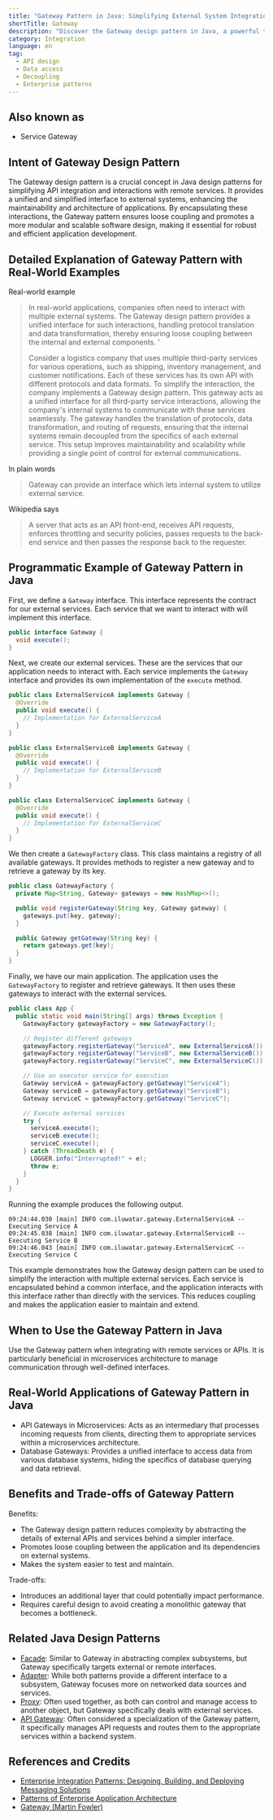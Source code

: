 ```yaml
---
title: "Gateway Pattern in Java: Simplifying External System Integration"
shortTitle: Gateway
description: "Discover the Gateway design pattern in Java, a powerful technique for integrating remote services and APIs. Learn how to encapsulate interactions and simplify your application architecture with practical examples and real-world use cases."
category: Integration
language: en
tag:
  - API design
  - Data access
  - Decoupling
  - Enterprise patterns
---
```


## Also known as

* Service Gateway

## Intent of Gateway Design Pattern

The Gateway design pattern is a crucial concept in Java design patterns for simplifying API integration and interactions
with remote services. It provides a unified and simplified interface to external systems, enhancing the maintainability
and architecture of applications. By encapsulating these interactions, the Gateway pattern ensures loose coupling and
promotes a more modular and scalable software design, making it essential for robust and efficient application
development.

## Detailed Explanation of Gateway Pattern with Real-World Examples

Real-world example

> In real-world applications, companies often need to interact with multiple external systems. The Gateway design
> pattern provides a unified interface for such interactions, handling protocol translation and data transformation,
> thereby ensuring loose coupling between the internal and external components. '
>
> Consider a logistics company that uses multiple third-party services for various operations, such as shipping,
> inventory management, and customer notifications. Each of these services has its own API with different protocols and
> data formats. To simplify the interaction, the company implements a Gateway design pattern. This gateway acts as a
> unified interface for all third-party service interactions, allowing the company's internal systems to communicate with
> these services seamlessly. The gateway handles the translation of protocols, data transformation, and routing of
> requests, ensuring that the internal systems remain decoupled from the specifics of each external service. This setup
> improves maintainability and scalability while providing a single point of control for external communications.

In plain words

> Gateway can provide an interface which lets internal system to utilize external service.

Wikipedia says

> A server that acts as an API front-end, receives API requests, enforces throttling and security policies, passes
> requests to the back-end service and then passes the response back to the requester.

## Programmatic Example of Gateway Pattern in Java

First, we define a `Gateway` interface. This interface represents the contract for our external services. Each service
that we want to interact with will implement this interface.

```java
public interface Gateway {
  void execute();
}
```

Next, we create our external services. These are the services that our application needs to interact with. Each service
implements the `Gateway` interface and provides its own implementation of the `execute` method.

```java
public class ExternalServiceA implements Gateway {
  @Override
  public void execute() {
    // Implementation for ExternalServiceA
  }
}
```

```java
public class ExternalServiceB implements Gateway {
  @Override
  public void execute() {
    // Implementation for ExternalServiceB
  }
}
```

```java
public class ExternalServiceC implements Gateway {
  @Override
  public void execute() {
    // Implementation for ExternalServiceC
  }
}
```

We then create a `GatewayFactory` class. This class maintains a registry of all available gateways. It provides methods
to register a new gateway and to retrieve a gateway by its key.

```java
public class GatewayFactory {
  private Map<String, Gateway> gateways = new HashMap<>();

  public void registerGateway(String key, Gateway gateway) {
    gateways.put(key, gateway);
  }

  public Gateway getGateway(String key) {
    return gateways.get(key);
  }
}
```

Finally, we have our main application. The application uses the `GatewayFactory` to register and retrieve gateways. It
then uses these gateways to interact with the external services.

```java
public class App {
  public static void main(String[] args) throws Exception {
    GatewayFactory gatewayFactory = new GatewayFactory();

    // Register different gateways
    gatewayFactory.registerGateway("ServiceA", new ExternalServiceA());
    gatewayFactory.registerGateway("ServiceB", new ExternalServiceB());
    gatewayFactory.registerGateway("ServiceC", new ExternalServiceC());

    // Use an executor service for execution
    Gateway serviceA = gatewayFactory.getGateway("ServiceA");
    Gateway serviceB = gatewayFactory.getGateway("ServiceB");
    Gateway serviceC = gatewayFactory.getGateway("ServiceC");

    // Execute external services
    try {
      serviceA.execute();
      serviceB.execute();
      serviceC.execute();
    } catch (ThreadDeath e) {
      LOGGER.info("Interrupted!" + e);
      throw e;
    }
  }
}
```

Running the example produces the following output.

```
09:24:44.030 [main] INFO com.iluwatar.gateway.ExternalServiceA -- Executing Service A
09:24:45.038 [main] INFO com.iluwatar.gateway.ExternalServiceB -- Executing Service B
09:24:46.043 [main] INFO com.iluwatar.gateway.ExternalServiceC -- Executing Service C
```

This example demonstrates how the Gateway design pattern can be used to simplify the interaction with multiple external
services. Each service is encapsulated behind a common interface, and the application interacts with this interface
rather than directly with the services. This reduces coupling and makes the application easier to maintain and extend.

## When to Use the Gateway Pattern in Java

Use the Gateway pattern when integrating with remote services or APIs. It is particularly beneficial in microservices
architecture to manage communication through well-defined interfaces.

## Real-World Applications of Gateway Pattern in Java

* API Gateways in Microservices: Acts as an intermediary that processes incoming requests from clients, directing them
  to appropriate services within a microservices architecture.
* Database Gateways: Provides a unified interface to access data from various database systems, hiding the specifics of
  database querying and data retrieval.

## Benefits and Trade-offs of Gateway Pattern

Benefits:

* The Gateway design pattern reduces complexity by abstracting the details of external APIs and services behind a
  simpler interface.
* Promotes loose coupling between the application and its dependencies on external systems.
* Makes the system easier to test and maintain.

Trade-offs:

* Introduces an additional layer that could potentially impact performance.
* Requires careful design to avoid creating a monolithic gateway that becomes a bottleneck.

## Related Java Design Patterns

* [Facade](https://java-design-patterns.com/patterns/facade/): Similar to Gateway in abstracting complex subsystems, but
  Gateway specifically targets external or remote interfaces.
* [Adapter](https://java-design-patterns.com/patterns/adapter/): While both patterns provide a different interface to a
  subsystem, Gateway focuses more on networked data sources and services.
* [Proxy](https://java-design-patterns.com/patterns/proxy/): Often used together, as both can control and manage access
  to another object, but Gateway specifically deals with external services.
* [API Gateway](https://java-design-patterns.com/patterns/microservices-api-gateway/): Often considered a specialization
  of the Gateway pattern, it specifically manages API requests and routes them to the appropriate services within a
  backend system.

## References and Credits

* [Enterprise Integration Patterns: Designing, Building, and Deploying Messaging Solutions](https://amzn.to/3WcFVui)
* [Patterns of Enterprise Application Architecture](https://amzn.to/3WfKBPR)
* [Gateway (Martin Fowler)](https://martinfowler.com/articles/gateway-pattern.html)
